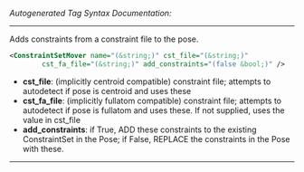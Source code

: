 _Autogenerated Tag Syntax Documentation:_

---
Adds constraints from a constraint file to the pose.

```xml
<ConstraintSetMover name="(&string;)" cst_file="(&string;)"
        cst_fa_file="(&string;)" add_constraints="(false &bool;)" />
```

-   **cst_file**: (implicitly centroid compatible) constraint file; attempts to autodetect if pose is centroid and uses these
-   **cst_fa_file**: (implicitly fullatom compatible) constraint file; attempts to autodetect if pose is fullatom and uses these.  If not supplied, uses the value in cst_file
-   **add_constraints**: if True, ADD these constraints to the existing ConstraintSet in the Pose; if False, REPLACE the constraints in the Pose with these.

---
